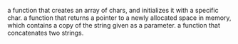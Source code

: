 a function that creates an array of chars, and initializes it with a specific char.
a function that returns a pointer to a newly allocated space in memory,
which contains a copy of the string given as a parameter.
a function that concatenates two strings.
